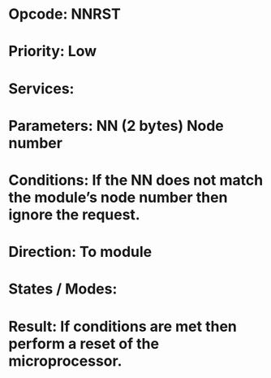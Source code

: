 # Opcode: NNRST
# Priority: Low
# Services: 
# Parameters: NN (2 bytes) Node number
# Conditions: If the NN does not match the module’s node number then ignore the request.
# Direction: To module
# States / Modes: 
# Result: If conditions are met then perform a reset of the microprocessor.